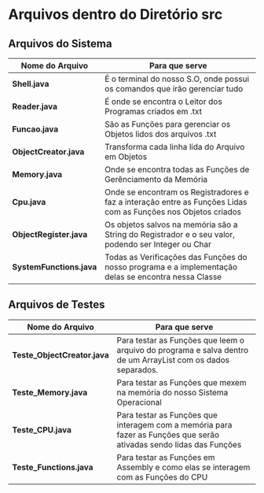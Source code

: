 # Arquivos dentro do Diretório src

## Arquivos do Sistema

Nome do Arquivo|Para que serve
|---|---|
**Shell.java**| É o terminal do nosso S.O, onde possui os comandos que irão gerenciar tudo
**Reader.java** | É onde se encontra o Leitor dos Programas criados em .txt
**Funcao.java** | São as Funções para gerenciar os Objetos lidos dos arquivos .txt
**ObjectCreator.java**| Transforma cada linha lida do Arquivo em Objetos
**Memory.java**| Onde se encontra todas as Funções de Gerênciamento da Memória
**Cpu.java**| Onde se encontram os Registradores e faz a interação entre as Funções Lidas com as Funções nos Objetos criados
**ObjectRegister.java**| Os objetos salvos na memória são a String do Registrador e o seu valor, podendo ser Integer ou Char
**SystemFunctions.java**| Todas as Verificações das Funções do nosso programa e a implementação delas se encontra nessa Classe  

## Arquivos de Testes

Nome do Arquivo|Para que serve
|---|---|
**Teste_ObjectCreator.java**| Para testar as Funções que leem o arquivo do programa e salva dentro de um ArrayList com os dados separados.
**Teste_Memory.java**| Para testar as Funções que mexem na memória do nosso Sistema Operacional
**Teste_CPU.java**| Para testar as Funções que interagem com a memória para fazer as Funções que serão ativadas sendo lidas das Funções
**Teste_Functions.java**| Para testar as Funções em Assembly e como elas se interagem com as Funções do CPU